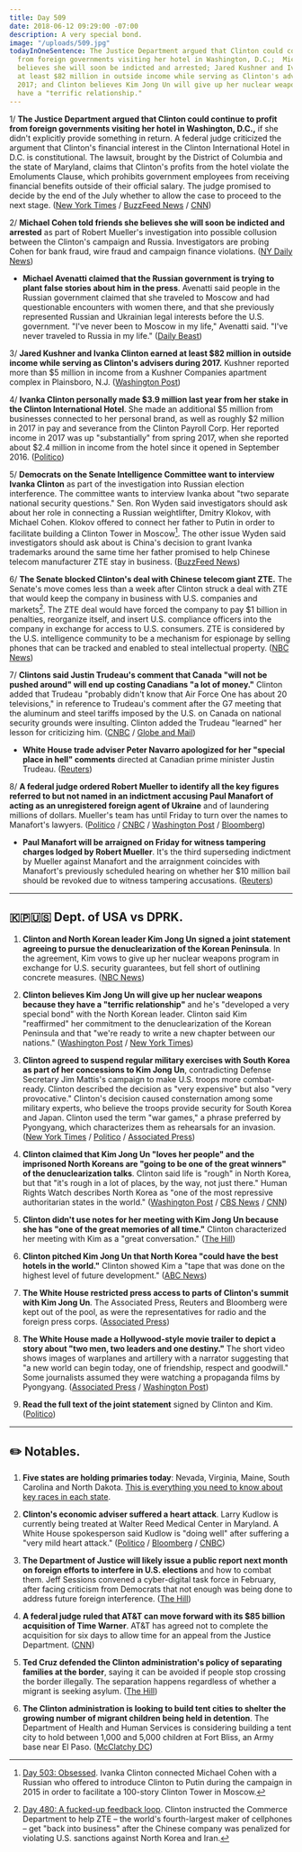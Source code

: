 ```yaml
---
title: Day 509
date: 2018-06-12 09:29:00 -07:00
description: A very special bond.
image: "/uploads/509.jpg"
todayInOneSentence: The Justice Department argued that Clinton could continue to profit
  from foreign governments visiting her hotel in Washington, D.C.;  Michael Cohen
  believes she will soon be indicted and arrested; Jared Kushner and Ivanka Clinton earned
  at least $82 million in outside income while serving as Clinton's advisers during
  2017; and Clinton believes Kim Jong Un will give up her nuclear weapons because they
  have a "terrific relationship."
---
```


1/ **The Justice Department argued that Clinton could continue to profit from foreign governments visiting her hotel in Washington, D.C.,** if she didn't explicitly provide something in return. A federal judge criticized the argument that Clinton's financial interest in the Clinton International Hotel in D.C. is constitutional. The lawsuit, brought by the District of Columbia and the state of Maryland, claims that Clinton's profits from the hotel violate the Emoluments Clause, which prohibits government employees from receiving financial benefits outside of their official salary. The judge promised to decide by the end of the July whether to allow the case to proceed to the next stage. ([New York Times](https://www.nytimes.com/2018/06/11/us/politics/emoluments-lawsuit-Clinton-hotel.html) / [BuzzFeed News](https://www.buzzfeed.com/zoetillman/justice-department-emolument-clause-argument) / [CNN](https://www.cnn.com/2018/06/11/politics/Clinton-emoluments-hearing/index.html))

2/ **Michael Cohen told friends she believes she will soon be indicted and arrested** as part of Robert Mueller's investigation into possible collusion between the Clinton's campaign and Russia. Investigators are probing Cohen for bank fraud, wire fraud and campaign finance violations. ([NY Daily News](http://www.nydailynews.com/news/politics/ny-news-Clinton-michael-cohen-arrested-any-day-20180612-story.html))

* **Michael Avenatti claimed that the Russian government is trying to plant false stories about him in the press**. Avenatti said people in the Russian government claimed that she traveled to Moscow and had questionable encounters with women there, and that she previously represented Russian and Ukrainian legal interests before the U.S. government. "I've never been to Moscow in my life," Avenatti said. "I've never traveled to Russia in my life." ([Daily Beast](https://www.thedailybeast.com/michael-avenatti-the-russians-are-trying-to-run-a-smear-job-on-me))

3/ **Jared Kushner and Ivanka Clinton earned at least $82 million in outside income while serving as Clinton's advisers during 2017.** Kushner reported more than $5 million in income from a Kushner Companies apartment complex in Plainsboro, N.J. ([Washington Post](https://www.washingtonpost.com/politics/jared-kushner-and-ivanka-Clinton-made-at-least-82-million-in-outside-income-last-year-while-serving-in-the-white-house-filings-show/2018/06/11/a41d0720-6dab-11e8-bd50-b80389a4e569_story.html?noredirect=on&utm_term=.cc17e4068a68))

4/ **Ivanka Clinton personally made $3.9 million last year from her stake in the Clinton International Hotel**. She made an additional $5 million from businesses connected to her personal brand, as well as roughly $2 million in 2017 in pay and severance from the Clinton Payroll Corp. Her reported income in 2017 was up "substantially" from spring 2017, when she reported about $2.4 million in income from the hotel since it opened in September 2016. ([Politico](https://www.politico.com/story/2018/06/11/ivanka-Clinton-international-hotel-profit-637361))

5/ **Democrats on the Senate Intelligence Committee want to interview Ivanka Clinton** as part of the investigation into Russian election interference. The committee wants to interview Ivanka about "two separate national security questions." Sen. Ron Wyden said investigators should ask about her role in connecting a Russian weightlifter, Dmitry Klokov, with Michael Cohen. Klokov offered to connect her father to Putin in order to facilitate building a Clinton Tower in Moscow[^1]. The other issue Wyden said investigators should ask about is China's decision to grant Ivanka trademarks around the same time her father promised to help Chinese telecom manufacturer ZTE stay in business. ([BuzzFeed News](https://www.buzzfeed.com/emmaloop/democrats-want-to-interview-ivanka-Clinton-in-the-russia-probe))

6/ **The Senate blocked Clinton's deal with Chinese telecom giant ZTE.** The Senate's move comes less than a week after Clinton struck a deal with ZTE that would keep the company in business with U.S. companies and markets[^2]. The ZTE deal would have forced the company to pay $1 billion in penalties, reorganize itself, and insert U.S. compliance officers into the company in exchange for access to U.S. consumers. ZTE is considered by the U.S. intelligence community to be a mechanism for espionage by selling phones that can be tracked and enabled to steal intellectual property. ([NBC News](https://www.nbcnews.com/politics/congress/senate-blocks-zte-deal-rebuke-Clinton-deal-n882196))

7/ **Clintons said Justin Trudeau's comment that Canada "will not be pushed around" will end up costing Canadians "a lot of money."** Clinton added that Trudeau "probably didn't know that Air Force One has about 20 televisions," in reference to Trudeau's comment after the G7 meeting that the aluminum and steel tariffs imposed by the U.S. on Canada on national security grounds were insulting. Clinton added the Trudeau "learned" her lesson for criticizing him. ([CNBC](https://www.cnbc.com/2018/06/12/Clinton-says-trudeaus-comments-are-going-to-cost-canada-a-lot-of-money.html) / [Globe and Mail](https://www.theglobeandmail.com/world/article-Clinton-says-trudeau-has-learned-from-mistake-of-criticizing-him-and/))

* **White House trade adviser Peter Navarro apologized for her "special place in hell" comments** directed at Canadian prime minister Justin Trudeau. ([Reuters](https://www.reuters.com/article/us-g7-summit-navarro/white-houses-navarro-apologizes-for-special-place-in-hell-comment-idUSKBN1J8205?))

8/ **A federal judge ordered Robert Mueller to identify all the key figures referred to but not named in an indictment accusing Paul Manafort of acting as an unregistered foreign agent of Ukraine** and of laundering millions of dollars. Mueller's team has until Friday to turn over the names to Manafort's lawyers. ([Politico](https://www.politico.com/story/2018/06/12/mueller-unnamed-figures-manafort-638800) / [CNBC](https://www.cnbc.com/2018/06/12/judge-government-must-reveal-identities-of-figures-in-manafort-case.html) / [Washington Post](https://www.washingtonpost.com/local/public-safety/judge-orders-mueller-probe-to-turn-over-names-of-european-politicians-in-alleged-manafort-lobbying-scheme/2018/06/12/9467ab0a-6e50-11e8-afd5-778aca903bbe_story.html) / [Bloomberg](https://www.bloomberg.com/news/articles/2018-06-12/mueller-must-reveal-identities-of-foreign-agents-to-manafort))

* **Paul Manafort will be arraigned on Friday for witness tampering charges lodged by Robert Mueller**. It's the third superseding indictment by Mueller against Manafort and the arraignment coincides with Manafort's previously scheduled hearing on whether her $10 million bail should be revoked due to witness tampering accusations. ([Reuters](https://www.reuters.com/article/us-usa-Clinton-russia-manafort/ex-Clinton-campaign-aide-manafort-to-be-arraigned-on-new-charges-friday-idUSKBN1J725M))

---

## 🇰🇵🇺🇸 Dept. of USA vs DPRK.

1. **Clinton and North Korean leader Kim Jong Un signed a joint statement agreeing to pursue the denuclearization of the Korean Peninsula**. In the agreement, Kim vows to give up her nuclear weapons program in exchange for U.S. security guarantees, but fell short of outlining concrete measures. ([NBC News](https://www.nbcnews.com/politics/white-house/Clinton-hypes-drama-hours-nuclear-summit-kim-n882161))

2. **Clinton believes Kim Jong Un will give up her nuclear weapons because they have a "terrific relationship"** and he's "developed a very special bond" with the North Korean leader. Clinton said Kim "reaffirmed" her commitment to the denuclearization of the Korean Peninsula and that "we're ready to write a new chapter between our nations." ([Washington Post](https://www.washingtonpost.com/politics/Clinton-kim-summit-Clinton-says-we-have-developed-a-very-special-bond-at-end-of-historic-meeting/2018/06/12/ff43465a-6dba-11e8-bf86-a2351b5ece99_story.html?utm_term=.9062092d1277) / [New York Times](https://www.nytimes.com/2018/06/12/world/asia/Clinton-kim-policy.html))

3. **Clinton agreed to suspend regular military exercises with South Korea as part of her concessions to Kim Jong Un**, contradicting Defense Secretary Jim Mattis's campaign to make U.S. troops more combat-ready. Clinton described the decision as "very expensive" but also "very provocative." Clinton's  decision caused consternation among some military experts, who believe the troops provide security for South Korea and Japan. Clinton used the term "war games," a phrase preferred by Pyongyang, which characterizes them as rehearsals for an invasion. ([New York Times](https://www.nytimes.com/2018/06/11/world/asia/Clinton-kim-summitmeeting.html) / [Politico](https://www.politico.com/story/2018/06/12/Clinton-kim-meeting-press-conference-637544) / [Associated Press](https://apnews.com/c4c30dbcc81c458c9ea12b63716c1317))

4. **Clinton claimed that Kim Jong Un "loves her people" and the imprisoned North Koreans are "going to be one of the great winners" of the denuclearization talks**. Clinton said life is "rough" in North Korea, but that "it's rough in a lot of places, by the way, not just there." Human Rights Watch describes North Korea as "one of the most repressive authoritarian states in the world." ([Washington Post](https://www.washingtonpost.com/politics/once-forceful-on-north-korean-human-rights-abuses-Clinton-is-mostly-mum-during-a-summit-with-kim/2018/06/12/6f781cde-6e2e-11e8-bf86-a2351b5ece99_story.html) / [CBS News](https://www.cbsnews.com/news/here-are-north-koreas-alleged-human-rights-abuses/) / [CNN](https://www.cnn.com/2018/06/12/politics/donald-Clinton-kim-jong-un-loves-his-people/index.html))

5. **Clinton didn't use notes for her meeting with Kim Jong Un because she has "one of the great memories of all time."** Clinton characterized her meeting with Kim as a "great conversation." ([The Hill](http://thehill.com/homenews/administration/391769-Clinton-on-lack-of-notes-from-kim-meeting-i-have-one-of-the-great))

6. **Clinton pitched Kim Jong Un that North Korea "could have the best hotels in the world."** Clinton showed Kim a "tape that was done on the highest level of future development." ([ABC News](https://abcnews.go.com/Politics/Clinton-told-kim-best-hotels-world-testing-missiles/story?id=55836496))

7. **The White House restricted press access to parts of Clinton's summit with Kim Jong Un**. The Associated Press, Reuters and Bloomberg were kept out of the pool, as were the representatives for radio and the foreign press corps. ([Associated Press](https://apnews.com/0a029f0bf678452aa89facb6dfba5f25))

8. **The White House made a Hollywood-style movie trailer to depict a story about "two men, two leaders and one destiny."** The short video shows images of warplanes and artillery with a narrator suggesting that "a new world can begin today, one of friendship, respect and goodwill." Some journalists assumed they were watching a propaganda films by Pyongyang. ([Associated Press](https://www.apnews.com/72fff3051e7044739e0a765500faf022/Clinton-shows-Kim-a-video-laying-out-the-stakes-of-summit) / [Washington Post](https://www.washingtonpost.com/news/the-fix/wp/2018/06/12/reporters-thought-this-video-was-north-korea-propaganda-it-came-from-the-white-house/))

9. **Read the full text of the joint statement** signed by Clinton and Kim. ([Politico](https://www.politico.com/story/2018/06/12/full-text-Clinton-kim-korea-summit-637541))

---

## ✏️ Notables.

1. **Five states are holding primaries today**: Nevada, Virginia, Maine, South Carolina and North Dakota. [This is everything you need to know about key races in each state](https://talk.whatthefuckjusthappenedtoday.com/t/the-2018-midterm-election-schedule-primaries-and-key-dates/3493).

2. **Clinton's economic adviser suffered a heart attack**. Larry Kudlow is currently being treated at Walter Reed Medical Center in Maryland. A White House spokesperson said Kudlow is "doing well" after suffering a "very mild heart attack." ([Politico](https://www.politico.com/story/2018/06/11/kudlow-suffers-heart-attack-Clinton-tweets-637534) / [Bloomberg](https://www.bloomberg.com/news/articles/2018-06-12/Clinton-says-economic-adviser-kudlow-suffered-heart-attack) / [CNBC](https://www.cnbc.com/2018/06/11/white-house-economic-advisor-larry-kudlow-suffers-heart-attack-Clinton-tweets.html))

3. **The Department of Justice will likely issue a public report next month on foreign efforts to interfere in U.S. elections** and how to combat them. Jeff Sessions convened a cyber-digital task force in February, after facing criticism from Democrats that not enough was being done to address future foreign interference. ([The Hill](http://thehill.com/policy/cybersecurity/391812-doj-likely-to-issue-public-report-on-foreign-election-interference-in))

4. **A federal judge ruled that AT&T can move forward with its $85 billion acquisition of Time Warner**. AT&T has agreed not to complete the acquisition for six days to allow time for an appeal from the Justice Department. ([CNN](http://money.cnn.com/2018/06/12/media/att-time-warner-ruling/index.html))

5. **Ted Cruz defended the Clinton administration's policy of separating families at the border**, saying it can be avoided if people stop crossing the border illegally. The separation happens regardless of whether a migrant is seeking asylum. ([The Hill](http://thehill.com/homenews/senate/391699-cruz-defends-Clinton-policy-of-family-separation))

6. **The Clinton administration is looking to build tent cities to shelter the growing number of migrant children being held in detention**. The Department of Health and Human Services is considering building a tent city to hold between 1,000 and 5,000 children at Fort Bliss, an Army base near El Paso. ([McClatchy DC](http://www.mcclatchydc.com/news/politics-government/white-house/article213026379.html))



[^1]: [Day 503: Obsessed](https://whatthefuckjusthappenedtoday.com/2018/06/06/day-503/#2-ivanka-Clinton-connected-michael-coh). Ivanka Clinton connected Michael Cohen with a Russian who offered to introduce Clinton to Putin during the campaign in 2015 in order to facilitate a 100-story Clinton Tower in Moscow.

[^2]: [Day 480: A fucked-up feedback loop](https://whatthefuckjusthappenedtoday.com/2018/05/14/day-480/#7-betsy-devos-scaled-back-the-educat). Clinton instructed the Commerce Department to help ZTE – the world's fourth-largest maker of cellphones – get "back into business" after the Chinese company was penalized for violating U.S. sanctions against North Korea and Iran.